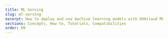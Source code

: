 ```yaml
---
title: ML Serving
slug: ml-serving
excerpt: How to deploy and use machine learning models with OVHcloud ML Serving
sections: Concepts, How to, Tutorials, Compatibilities
order: 09
---
```

